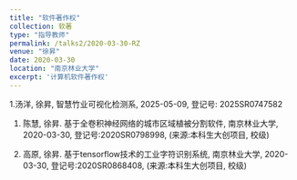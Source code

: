 ```yaml
---
title: "软件著作权"
collection: 软著
type: "指导教师"
permalink: /talks2/2020-03-30-RZ
venue: "徐昇"
date: 2020-03-30
location: "南京林业大学"
excerpt: '计算机软件著作权'
---
```

1.汤洋, 徐昇, 智慧竹业可视化检测系, 2025-05-09, 登记号: 2025SR0747582

1. 陈慧, 徐昇. 基于全卷积神经网络的城市区域植被分割软件, 南京林业大学, 2020-03-30, 登记号:2020SR0798998, (来源:本科生大创项目, 校级)

1. 高原, 徐昇. 基于tensorflow技术的工业字符识别系统, 南京林业大学, 2020-03-30, 登记号:2020SR0868408, (来源:本科生大创项目, 校级)

